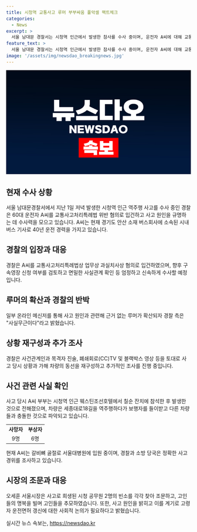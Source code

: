 ```yaml
---
title: 시청역 교통사고 루머 부부싸움 풀악셀 팩트체크
categories:
  - News
excerpt: >
  서울 남대문 경찰서는 시청역 인근에서 발생한 참사를 수사 중이며, 운전자 A씨에 대해 교통사고처리특례법 위반 혐의로 입건했다. A씨는 60대 시내버스 기사로, 사고 원인에 대한 수사가 진행 중이다. 온라인에서는 근거 없는 루머가 확산되고 있으나 경찰 측은 해당 내용을 사실무근이라고 반박했다. 사건 관계자와 목격자 진술 및 영상자료 등을 토대로 사고 상황과 가해 차량의 동선을 재구성하고 있다. 사고 당시 A씨 부부는 호텔에서 칠순 잔치에 참석한 후 사고를 일으킨 것으로 확인됐으며, 희생자 9명의 빈소를 오세훈 서울시장이 찾아 조문하는 등 큰 충격을 안겨준 사건으로 사람들의 이목을 끌고 있다.
feature_text: >
  서울 남대문 경찰서는 시청역 인근에서 발생한 참사를 수사 중이며, 운전자 A씨에 대해 교통사고처리특례법 위반 혐의로 입건했다. A씨는 60대 시내버스 기사로, 사고 원인에 대한 수사가 진행 중이다. 온라인에서는 근거 없는 루머가 확산되고 있으나 경찰 측은 해당 내용을 사실무근이라고 반박했다. 사건 관계자와 목격자 진술 및 영상자료 등을 토대로 사고 상황과 가해 차량의 동선을 재구성하고 있다. 사고 당시 A씨 부부는 호텔에서 칠순 잔치에 참석한 후 사고를 일으킨 것으로 확인됐으며, 희생자 9명의 빈소를 오세훈 서울시장이 찾아 조문하는 등 큰 충격을 안겨준 사건으로 사람들의 이목을 끌고 있다.
image: '/assets/img/newsdao_breakingnews.jpg'
---
```


<p><img src="/assets/img/newsdao_breakingnews.jpg" alt="pcversion 속보" /></p>

<h2 data-ke-size="size26">현재 수사 상황</h2>

<p data-ke-size="size16">서울 남대문경찰서에서 지난 1일 저녁 발생한 시청역 인근 역주행 사고를 수사 중인 경찰은 60대 운전자 A씨를 교통사고처리특례법 위반 혐의로 입건하고 사고 원인을 규명하는 데 수사력을 모으고 있습니다. A씨는 현재 경기도 안산 소재 버스회사에 소속된 시내버스 기사로 40년 운전 경력을 가지고 있습니다.</p>

<h2 data-ke-size="size26">경찰의 입장과 대응</h2>

<p data-ke-size="size16">경찰은 A씨를 교통사고처리특례법상 업무상 과실치사상 혐의로 입건하였으며, 향후 구속영장 신청 여부를 검토하고 면밀한 사실관계 확인 등 엄정하고 신속하게 수사할 예정입니다.</p>

<h2 data-ke-size="size26">루머의 확산과 경찰의 반박</h2>

<p data-ke-size="size16">일부 온라인 메신저를 통해 사고 원인과 관련해 근거 없는 루머가 확산되자 경찰 측은 "사실무근이다"라고 밝혔습니다.</p>

<h2 data-ke-size="size26">상황 재구성과 추가 조사</h2>

<p data-ke-size="size16">경찰은 사건관계인과 목격자 진술, 폐쇄회로(CC)TV 및 블랙박스 영상 등을 토대로 사고 당시 상황과 가해 차량의 동선을 재구성하고 추가적인 조사를 진행 중입니다.</p>

<h2 data-ke-size="size26">사건 관련 사실 확인</h2>

<p data-ke-size="size16">사고 당시 A씨 부부는 시청역 인근 웨스틴조선호텔에서 칠순 잔치에 참석한 후 발생한 것으로 전해졌으며, 차량은 세종대로18길을 역주행하다가 보행자를 들이받고 다른 차량들과 충돌한 것으로 파악되고 있습니다.</p>

<table>
    <tr>
        <td style="text-align: center; height: 17px;"><b>사망자</b></td>
        <td style="text-align: center; height: 17px;"><b>부상자</b></td>
    </tr>
    <tr>
        <td style="text-align: center; height: 17px;">9명</td>
        <td style="text-align: center; height: 17px;">6명</td>
    </tr>
</table>

<p data-ke-size="size16">현재 A씨는 갈비뼈 골절로 서울대병원에 입원 중이며, 경찰과 소방 당국은 정확한 사고 경위를 조사하고 있습니다.</p>

<h2 data-ke-size="size26">시장의 조문과 대응</h2>

<p data-ke-size="size16">오세훈 서울시장은 사고로 희생된 시청 공무원 2명의 빈소를 각각 찾아 조문하고, 고인들의 명복을 빌며 고인들을 추모하였습니다. 또한, 사고 원인을 밝히고 이를 계기로 고령자 운전면허 갱신에 대한 사회적 논의가 필요하다고 밝혔습니다.</p>
실시간 뉴스 속보는, <a href="https://newsdao.kr" rel="dofollow">https://newsdao.kr</a>


